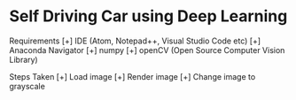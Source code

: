 # Self Driving Car using Deep Learning

Requirements
[+] IDE (Atom, Notepad++, Visual Studio Code etc)
[+] Anaconda Navigator
[+] numpy
[+] openCV (Open Source Computer Vision Library)


Steps Taken
[+] Load image
[+] Render image
[+] Change image to grayscale

